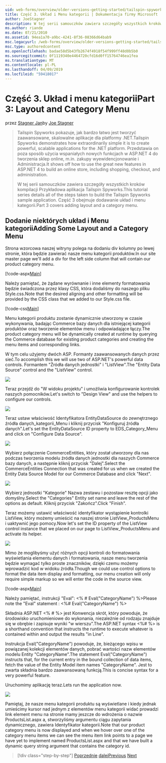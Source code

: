 ```yaml
---
uid: web-forms/overview/older-versions-getting-started/tailspin-spyworks/tailspin-spyworks-part-3
title: Część 3. Układ i Menu kategorii | Dokumentacja firmy Microsoft
author: JoeStagner
description: W tej serii samouczków zawiera szczegóły wszystkich kroków kompilacji Przykładowa aplikacja Tailspin Spyworks. Część 3 obejmuje dodawanie układ i menu kategorii.
ms.author: riande
ms.date: 07/21/2010
ms.assetid: 94ea1a70-a9bc-4241-8f36-08366d64bab9
msc.legacyurl: /web-forms/overview/older-versions-getting-started/tailspin-spyworks/tailspin-spyworks-part-3
msc.type: authoredcontent
ms.openlocfilehash: badae58d5b43fb2674f4918f54f999ff48d0b5b0
ms.sourcegitcommit: 0f1119340e4464720cfd16d0ff15764746ea1fea
ms.translationtype: MT
ms.contentlocale: pl-PL
ms.lasthandoff: 04/09/2019
ms.locfileid: "59418017"
---
```

# <a name="part-3-layout-and-category-menu"></a><span data-ttu-id="f67d7-104">Część 3. Układ i menu kategorii</span><span class="sxs-lookup"><span data-stu-id="f67d7-104">Part 3: Layout and Category Menu</span></span>

<span data-ttu-id="f67d7-105">przez [Stagner Jan](https://github.com/JoeStagner)</span><span class="sxs-lookup"><span data-stu-id="f67d7-105">by [Joe Stagner](https://github.com/JoeStagner)</span></span>

> <span data-ttu-id="f67d7-106">Tailspin Spyworks pokazuje, jak bardzo łatwo jest tworzyć zaawansowane, skalowalne aplikacje dla platformy .NET.</span><span class="sxs-lookup"><span data-stu-id="f67d7-106">Tailspin Spyworks demonstrates how extraordinarily simple it is to create powerful, scalable applications for the .NET platform.</span></span> <span data-ttu-id="f67d7-107">Przedstawia on poza sposób użycia wspaniałych nowych funkcjach w ASP.NET 4 do tworzenia sklep online, m.in. zakupy wyewidencjonowanie i Administracja.</span><span class="sxs-lookup"><span data-stu-id="f67d7-107">It shows off how to use the great new features in ASP.NET 4 to build an online store, including shopping, checkout, and administration.</span></span>
> 
> <span data-ttu-id="f67d7-108">W tej serii samouczków zawiera szczegóły wszystkich kroków kompilacji Przykładowa aplikacja Tailspin Spyworks.</span><span class="sxs-lookup"><span data-stu-id="f67d7-108">This tutorial series details all of the steps taken to build the Tailspin Spyworks sample application.</span></span> <span data-ttu-id="f67d7-109">Część 3 obejmuje dodawanie układ i menu kategorii.</span><span class="sxs-lookup"><span data-stu-id="f67d7-109">Part 3 covers adding layout and a category menu.</span></span>


## <a id="_Toc260221669"></a>  <span data-ttu-id="f67d7-110">Dodanie niektórych układ i Menu kategorii</span><span class="sxs-lookup"><span data-stu-id="f67d7-110">Adding Some Layout and a Category Menu</span></span>

<span data-ttu-id="f67d7-111">Strona wzorcowa naszej witryny polega na dodaniu div kolumny po lewej stronie, która będzie zawierać nasze menu kategorii produktów.</span><span class="sxs-lookup"><span data-stu-id="f67d7-111">In our site master page we'll add a div for the left side column that will contain our product category menu.</span></span>

[!code-aspx[Main](tailspin-spyworks-part-3/samples/sample1.aspx)]

<span data-ttu-id="f67d7-112">Należy pamiętać, że żądane wyrównanie i inne elementy formatowania będzie świadczona przez klasy CSS, która dodaliśmy do naszego pliku Style.css.</span><span class="sxs-lookup"><span data-stu-id="f67d7-112">Note that the desired aligning and other formatting will be provided by the CSS class that we added to our Style.css file.</span></span>

[!code-css[Main](tailspin-spyworks-part-3/samples/sample2.css)]

<span data-ttu-id="f67d7-113">Menu kategorii produktu zostanie dynamicznie utworzony w czasie wykonywania, badając Commerce bazy danych dla istniejącej kategorii produktów oraz tworzenie elementów menu i odpowiadające łączy.</span><span class="sxs-lookup"><span data-stu-id="f67d7-113">The product category menu will be dynamically created at runtime by querying the Commerce database for existing product categories and creating the menu items and corresponding links.</span></span>

<span data-ttu-id="f67d7-114">W tym celu użyjemy dwóch ASP. Formanty zaawansowanych danych przez sieć.</span><span class="sxs-lookup"><span data-stu-id="f67d7-114">To accomplish this we will use two of ASP.NET's powerful data controls.</span></span> <span data-ttu-id="f67d7-115">Formantem "Źródła danych jednostki" i "ListView".</span><span class="sxs-lookup"><span data-stu-id="f67d7-115">The "Entity Data Source" control and the "ListView" control.</span></span>

![](tailspin-spyworks-part-3/_static/image1.jpg)

<span data-ttu-id="f67d7-116">Teraz przejdź do "W widoku projektu" i umożliwia konfigurowanie kontrolek naszych pomocników.</span><span class="sxs-lookup"><span data-stu-id="f67d7-116">Let's switch to "Design View" and use the helpers to configure our controls.</span></span>

![](tailspin-spyworks-part-3/_static/image2.jpg)

<span data-ttu-id="f67d7-117">Teraz ustaw właściwość Identyfikatora EntityDataSource do zewnętrznego źródła danych\_kategorii\_Menu i kliknij przycisk "Konfiguruj źródła danych".</span><span class="sxs-lookup"><span data-stu-id="f67d7-117">Let's set the EntityDataSource ID property to EDS\_Category\_Menu and click on "Configure Data Source".</span></span>

![](tailspin-spyworks-part-3/_static/image3.jpg)

<span data-ttu-id="f67d7-118">Wybierz połączenie CommerceEntities, który został utworzony dla nas podczas tworzenia modelu źródła danych jednostki dla naszych Commerce bazy danych, a następnie kliknij przycisk "Dalej".</span><span class="sxs-lookup"><span data-stu-id="f67d7-118">Select the CommerceEntities Connection that was created for us when we created the Entity Data Source Model for our Commerce Database and click "Next".</span></span>

![](tailspin-spyworks-part-3/_static/image4.jpg)

<span data-ttu-id="f67d7-119">Wybierz jednostki "Kategorie" Nazwa zestawu i pozostaw resztę opcji jako domyślny.</span><span class="sxs-lookup"><span data-stu-id="f67d7-119">Select the "Categories" Entity set name and leave the rest of the options as default.</span></span> <span data-ttu-id="f67d7-120">Kliknij przycisk "Zakończ".</span><span class="sxs-lookup"><span data-stu-id="f67d7-120">Click "Finish".</span></span>

<span data-ttu-id="f67d7-121">Teraz możemy ustawić właściwość identyfikator wystąpienie kontrolki ListView, który możemy umieścić na naszej stronie ListView\_ProductsMenu i uaktywnić jego pomocy.</span><span class="sxs-lookup"><span data-stu-id="f67d7-121">Now let's set the ID property of the ListView control instance that we placed on our page to ListView\_ProductsMenu and activate its helper.</span></span>

![](tailspin-spyworks-part-3/_static/image5.jpg)

<span data-ttu-id="f67d7-122">Mimo że moglibyśmy użyć różnych opcji kontroli do formatowania wyświetlania elementu danych i formatowania, nasze menu tworzenia będzie wymagać tylko proste znaczników, dzięki czemu możemy wprowadzić kod w widoku źródła.</span><span class="sxs-lookup"><span data-stu-id="f67d7-122">Though we could use control options to format the data item display and formatting, our menu creation will only require simple markup so we will enter the code in the source view.</span></span>

[!code-aspx[Main](tailspin-spyworks-part-3/samples/sample3.aspx)]

<span data-ttu-id="f67d7-123">Należy pamiętać, instrukcji "Eval": &lt;% # Eval("CategoryName") %&gt;</span><span class="sxs-lookup"><span data-stu-id="f67d7-123">Please note the "Eval" statement : &lt;%# Eval("CategoryName") %&gt;</span></span>

<span data-ttu-id="f67d7-124">Składnia ASP.NET &lt;% # %&gt; jest Konwencja skrót, który powoduje, że środowisko uruchomieniowe do wykonania, niezależnie od rodzaju znajduje się w obrębie i zapisuje wyniki "w wierszu".</span><span class="sxs-lookup"><span data-stu-id="f67d7-124">The ASP.NET syntax &lt;%# %&gt; is a shorthand convention that instructs the runtime to execute whatever is contained within and output the results "in Line".</span></span>

<span data-ttu-id="f67d7-125">Instrukcja Eval("CategoryName") powoduje, że, bieżącego wpisu w powiązanej kolekcji elementów danych, pobrać wartości nazw elementów modelu Entity "CategoryName".</span><span class="sxs-lookup"><span data-stu-id="f67d7-125">The statement Eval("CategoryName") instructs that, for the current entry in the bound collection of data items, fetch the value of the Entity Model item names "CategoryName".</span></span> <span data-ttu-id="f67d7-126">Jest to zwarta składnia bardzo zaawansowaną funkcją.</span><span class="sxs-lookup"><span data-stu-id="f67d7-126">This is concise syntax for a very powerful feature.</span></span>

<span data-ttu-id="f67d7-127">Uruchomimy aplikację teraz.</span><span class="sxs-lookup"><span data-stu-id="f67d7-127">Lets run the application now.</span></span>

![](tailspin-spyworks-part-3/_static/image6.jpg)

<span data-ttu-id="f67d7-128">Pamiętaj, że nasze menu kategorii produktu są wyświetlane i kiedy jednak umieścimy kursor nad jednym z elementów menu kategorii widać prowadzi link element menu na stronie mamy jeszcze do wdrożenia o nazwie ProductsList.aspx a, stworzyliśmy argumentu ciągu zapytania dynamicznego, zawiera  Identyfikator kategorii.</span><span class="sxs-lookup"><span data-stu-id="f67d7-128">Note that our product category menu is now displayed and when we hover over one of the category menu items we can see the menu item link points to a page we have yet to implement named ProductsList.aspx and that we have built a dynamic query string argument that contains the category id.</span></span>

> [!div class="step-by-step"]
> <span data-ttu-id="f67d7-129">[Poprzednie](tailspin-spyworks-part-2.md)
> [dalej](tailspin-spyworks-part-4.md)</span><span class="sxs-lookup"><span data-stu-id="f67d7-129">[Previous](tailspin-spyworks-part-2.md)
[Next](tailspin-spyworks-part-4.md)</span></span>
